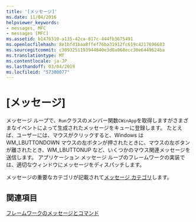 ```yaml
---
title: '[メッセージ]'
ms.date: 11/04/2016
helpviewer_keywords:
- messages, MFC
- messages [MFC]
ms.assetid: b1476310-a135-42ca-817c-444fb3675491
ms.openlocfilehash: 8e1bfd1baa8ffef76ba31912fc619c4217696683
ms.sourcegitcommit: c3093251193944840e3d0a068ecc30e6449624ba
ms.translationtype: MT
ms.contentlocale: ja-JP
ms.lasthandoff: 03/04/2019
ms.locfileid: "57300077"
---
```

# <a name="messages"></a>[メッセージ]

メッセージ ループで、`Run`クラスのメンバー関数`CWinApp`を取得しますがさまざまなイベントによって生成されたメッセージをキューに登録します。 たとえば、ユーザーには、マウスがクリックすると、Windows は WM_LBUTTONDOWN マウスの左ボタンが押されたときに、マウスの左ボタンが離されたとき、WM_LBUTTONUP など、いくつかのマウス関連メッセージを送信します。 アプリケーション メッセージ ループのフレームワークの実装では、適切なウィンドウにメッセージをディスパッチします。

メッセージの重要なカテゴリが記載されて[メッセージ カテゴリ](../mfc/message-categories.md)します。

## <a name="see-also"></a>関連項目

[フレームワークのメッセージとコマンド](../mfc/messages-and-commands-in-the-framework.md)
